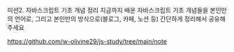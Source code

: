 미션2. 자바스크립트 기초 개념 정리
지금까지 배운 자바스크립트 기초 개념들을 본인만의 언어로, 그리고 본인만의 방식으로(블로그, 카페, 노션 등) 간단하게 정리해서 공유해주세요

https://github.com/w-olivine29/js-study/tree/main/note

